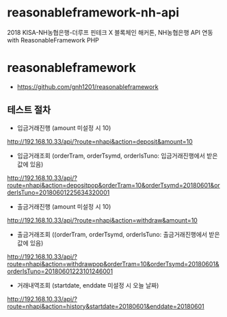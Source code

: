 # reasonableframework-nh-api
2018 KISA-NH농협은행-더루프 핀테크 X 블록체인 해커톤, NH농협은행 API 연동 with ReasonableFramework PHP

# reasonableframework
- https://github.com/gnh1201/reasonableframework

## 테스트 절차
- 입금거래진행 (amount 미설정 시 10)

http://192.168.10.33/api/?route=nhapi&action=deposit&amount=10

- 입금거래조회 (orderTram, orderTsymd, orderIsTuno: 입금거래진행에서 받은 값에 있음)

http://192.168.10.33/api/?route=nhapi&action=depositpop&orderTram=10&orderTsymd=20180601&orderIsTuno=20180601225634320001

- 출금거래진행 (amount 미설정 시 10)

http://192.168.10.33/api/?route=nhapi&action=withdraw&amount=10

- 출금거래조회 ((orderTram, orderTsymd, orderIsTuno: 출금거래진행에서 받은 값에 있음)

http://192.168.10.33/api/?route=nhapi&action=withdrawpop&orderTram=10&orderTsymd=20180601&orderIsTuno=20180601223101246001

- 거래내역조회 (startdate, enddate 미설정 시 오늘 날짜)

http://192.168.10.33/api/?route=nhapi&action=history&startdate=20180601&enddate=20180601
